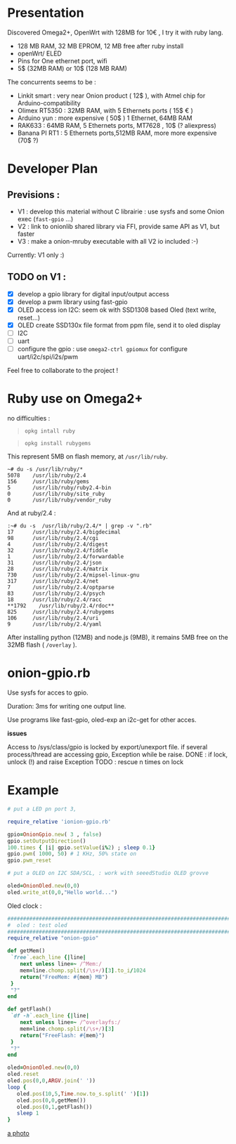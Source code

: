 Presentation
============

Discovered Omega2+, OpenWrt with 128MB for 10€ , I try it with ruby lang.
* 128 MB RAM, 32 MB EPROM, 12 MB free after ruby install
* openWrt/ ELED
* Pins for One ethernet port, wifi
* 5$ (32MB RAM) or 10$ (128 MB RAM)


The concurrents seems to be :
* Linkit smart : very near Onion product ( 12$ ), with Atmel chip for Arduino-compatibility
* Olimex RT5350 : 32MB RAM, with 5 Ethernets ports ( 15$ € )
* Arduino yun : more expensive ( 50$ ) 1 Ethernet, 64MB RAM
* RAK633 : 64MB RAM, 5 Ethernets ports, MT7628  , 10$ (? aliexpress)
* Banana PI RT1 : 5 Ethernets ports,512MB RAM, more more expensive (70$ ?)

Developer Plan
==============

Previsions :
------------

* V1 : develop this material without C librairie : use sysfs and some Onion exec (```fast-gpio``` ...)
* V2 : link to onionlib shared library via FFI, provide same API as V1, but faster
* V3 : make a onion-mruby executable with all V2 io included :-)

Currently: V1 only :)

TODO on V1 :
------------

* [x] develop a gpio library for digital input/output access
* [x] develop a pwm library using fast-gpio
* [x] OLED access ion I2C: seem ok with SSD1308 based Oled (text write, reset...)
* [x] OLED create SSD130x file format from ppm file, send it to oled display
* [ ] I2C
* [ ] uart
* [ ] configure the gpio : use  ```omega2-ctrl gpiomux```   for configure uart/i2c/spi/i2s/pwm

Feel free to collaborate to the project !


Ruby use on Omega2+
====================

no difficulties :

> ```opkg intall ruby```

> ```opkg install rubygems```

This represent 5MB on flash memory, at ```/usr/lib/ruby```.
```
~# du -s /usr/lib/ruby/*
5078    /usr/lib/ruby/2.4
156     /usr/lib/ruby/gems
5       /usr/lib/ruby/ruby2.4-bin
0       /usr/lib/ruby/site_ruby
0       /usr/lib/ruby/vendor_ruby
```

And at ruby/2.4 :
```
:~# du -s  /usr/lib/ruby/2.4/* | grep -v ".rb"
17      /usr/lib/ruby/2.4/bigdecimal
98      /usr/lib/ruby/2.4/cgi
4       /usr/lib/ruby/2.4/digest
32      /usr/lib/ruby/2.4/fiddle
1       /usr/lib/ruby/2.4/forwardable
31      /usr/lib/ruby/2.4/json
28      /usr/lib/ruby/2.4/matrix
730     /usr/lib/ruby/2.4/mipsel-linux-gnu
317     /usr/lib/ruby/2.4/net
7       /usr/lib/ruby/2.4/optparse
83      /usr/lib/ruby/2.4/psych
18      /usr/lib/ruby/2.4/racc
**1792    /usr/lib/ruby/2.4/rdoc**
825     /usr/lib/ruby/2.4/rubygems
106     /usr/lib/ruby/2.4/uri
9       /usr/lib/ruby/2.4/yaml
```

After installing python (12MB) and node.js (9MB), it remains 5MB free on the 32MB flash  ( ```/overlay``` ).



onion-gpio.rb
=============
Use sysfs for acces to gpio.

Duration: 3ms for writing one output line.

Use programs like fast-gpio, oled-exp an i2c-get for other acces.

**issues**

Access to /sys/class/gpio is locked by export/unexport file.
if several process/thread are accessing gpio, Exception while be raise.
DONE : if lock, unlock (!) and raise Exception
TODO : rescue n times on lock

Example
=======

```ruby
# put a LED pn port 3,

require_relative 'ionion-gpio.rb'

gpio=OnionGpio.new( 3 , false)
gpio.setOutputDirection()
100.times { |i| gpio.setValue(i%2) ; sleep 0.1}
gpio.pwm( 1000, 50) # 1 KHz, 50% state on
gpio.pwm_reset 

# put a OLED on I2C SDA/SCL, : work with seeedStudio OLED grovve

oled=OnionOled.new(0,0)
oled.write_at(0,0,"Hello world...")

```
Oled clock :

```ruby
########################################################################
#  oled : test oled
########################################################################
require_relative "onion-gpio"

def getMem()
 `free`.each_line {|line|
    next unless line=~ /^Mem:/
    mem=line.chomp.split(/\s+/)[3].to_i/1024
    return("FreeMem: #{mem} MB")
 }
 "?"
end

def getFlash()
 `df -h`.each_line {|line|
    next unless line=~ /^overlayfs:/
    mem=line.chomp.split(/\s+/)[3]
    return("FreeFlash: #{mem}")
 }
 "?"
end

oled=OnionOled.new(0,0)
oled.reset
oled.pos(0,0,ARGV.join(' ')) 
loop {
   oled.pos(10,5,Time.now.to_s.split(' ')[1])
   oled.pos(0,0,getMem())
   oled.pos(0,1,getFlash())
   sleep 1
}
```
[a photo](https://user-images.githubusercontent.com/27629/29748900-a89fcd00-8b20-11e7-8dee-249171d4ddd1.png)
